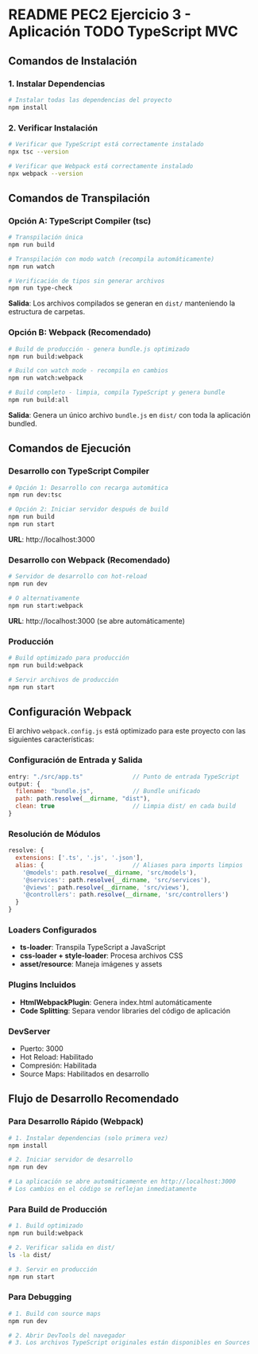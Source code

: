 # README PEC2 Ejercicio 3 - Aplicación TODO TypeScript MVC

## Comandos de Instalación

### 1. Instalar Dependencias

```bash
# Instalar todas las dependencias del proyecto
npm install
```

### 2. Verificar Instalación

```bash
# Verificar que TypeScript está correctamente instalado
npx tsc --version

# Verificar que Webpack está correctamente instalado
npx webpack --version
```

## Comandos de Transpilación

### Opción A: TypeScript Compiler (tsc)

```bash
# Transpilación única
npm run build

# Transpilación con modo watch (recompila automáticamente)
npm run watch

# Verificación de tipos sin generar archivos
npm run type-check
```

**Salida**: Los archivos compilados se generan en `dist/` manteniendo la estructura de carpetas.

### Opción B: Webpack (Recomendado)

```bash
# Build de producción - genera bundle.js optimizado
npm run build:webpack

# Build con watch mode - recompila en cambios
npm run watch:webpack

# Build completo - limpia, compila TypeScript y genera bundle
npm run build:all
```

**Salida**: Genera un único archivo `bundle.js` en `dist/` con toda la aplicación bundled.

## Comandos de Ejecución

### Desarrollo con TypeScript Compiler

```bash
# Opción 1: Desarrollo con recarga automática
npm run dev:tsc

# Opción 2: Iniciar servidor después de build
npm run build
npm run start
```

**URL**: http://localhost:3000

### Desarrollo con Webpack (Recomendado)

```bash
# Servidor de desarrollo con hot-reload
npm run dev

# O alternativamente
npm run start:webpack
```

**URL**: http://localhost:3000 (se abre automáticamente)

### Producción

```bash
# Build optimizado para producción
npm run build:webpack

# Servir archivos de producción
npm run start
```

## Configuración Webpack

El archivo `webpack.config.js` está optimizado para este proyecto con las siguientes características:

### Configuración de Entrada y Salida
```javascript
entry: "./src/app.ts"              // Punto de entrada TypeScript
output: {
  filename: "bundle.js",           // Bundle unificado
  path: path.resolve(__dirname, "dist"),
  clean: true                      // Limpia dist/ en cada build
}
```

### Resolución de Módulos
```javascript
resolve: {
  extensions: ['.ts', '.js', '.json'],
  alias: {                         // Aliases para imports limpios
    '@models': path.resolve(__dirname, 'src/models'),
    '@services': path.resolve(__dirname, 'src/services'),
    '@views': path.resolve(__dirname, 'src/views'),
    '@controllers': path.resolve(__dirname, 'src/controllers')
  }
}
```

### Loaders Configurados
- **ts-loader**: Transpila TypeScript a JavaScript
- **css-loader + style-loader**: Procesa archivos CSS
- **asset/resource**: Maneja imágenes y assets

### Plugins Incluidos
- **HtmlWebpackPlugin**: Genera index.html automáticamente
- **Code Splitting**: Separa vendor libraries del código de aplicación

### DevServer
- Puerto: 3000
- Hot Reload: Habilitado
- Compresión: Habilitada
- Source Maps: Habilitados en desarrollo

## Flujo de Desarrollo Recomendado

### Para Desarrollo Rápido (Webpack)
```bash
# 1. Instalar dependencias (solo primera vez)
npm install

# 2. Iniciar servidor de desarrollo
npm run dev

# La aplicación se abre automáticamente en http://localhost:3000
# Los cambios en el código se reflejan inmediatamente
```

### Para Build de Producción
```bash
# 1. Build optimizado
npm run build:webpack

# 2. Verificar salida en dist/
ls -la dist/

# 3. Servir en producción
npm run start
```

### Para Debugging
```bash
# 1. Build con source maps
npm run dev

# 2. Abrir DevTools del navegador
# 3. Los archivos TypeScript originales están disponibles en Sources
```